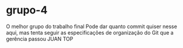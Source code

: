 # grupo-4
O melhor grupo do trabalho final
Pode dar quanto commit quiser nesse aqui, mas tenta seguir as especificações de organização do Git que a gerência passou
JUAN TOP